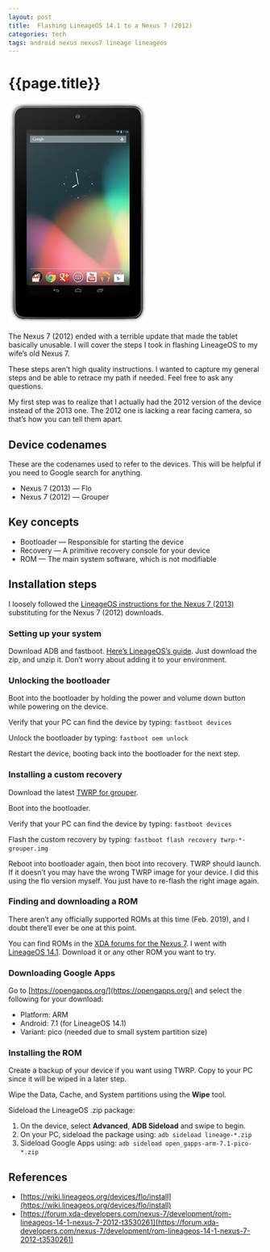 ```yaml
---
layout: post
title:  Flashing LineageOS 14.1 to a Nexus 7 (2012)
categories: tech
tags: android nexus nexus7 lineage lineageos
---
```


# {{page.title}}

![Nexus 7 (2012)](/assets/nexus-7-2012.png)

The Nexus 7 (2012) ended with a terrible update that made the tablet basically unusable.
I will cover the steps I took in flashing LineageOS to my wife’s old Nexus 7.

These steps aren’t high quality instructions. I wanted to capture my general steps and be able to retrace my path if needed.
Feel free to ask any questions.

My first step was to realize that I actually had the 2012 version of the device instead of the 2013 one.
The 2012 one is lacking a rear facing camera, so that’s how you can tell them apart.

## Device codenames

These are the codenames used to refer to the devices.
This will be helpful if you need to Google search for anything.

* Nexus 7 (2013) — Flo
* Nexus 7 (2012) — Grouper

## Key concepts

* Bootloader — Responsible for starting the device
* Recovery — A primitive recovery console for your device
* ROM — The main system software, which is not modifiable

## Installation steps

I loosely followed the [LineageOS instructions for the Nexus 7 (2013)](https://wiki.lineageos.org/devices/flo/install) substituting for the Nexus 7 (2012) downloads.

### Setting up your system

Download ADB and fastboot.
[Here’s LineageOS’s guide](https://wiki.lineageos.org/adb_fastboot_guide.html).
Just download the zip, and unzip it.
Don’t worry about adding it to your environment.

### Unlocking the bootloader

Boot into the bootloader by holding the power and volume down button while powering on the device.

Verify that your PC can find the device by typing: `fastboot devices`

Unlock the bootloader by typing: `fastboot oem unlock`

Restart the device, booting back into the bootloader for the next step.

### Installing a custom recovery

Download the latest [TWRP for grouper](https://dl.twrp.me/grouper/).

Boot into the bootloader.

Verify that your PC can find the device by typing: `fastboot devices`

Flash the custom recovery by typing: `fastboot flash recovery twrp-*-grouper.img`

Reboot into bootloader again, then boot into recovery.
TWRP should launch.
If it doesn’t you may have the wrong TWRP image for your device.
I did this using the flo version myself.
You just have to re-flash the right image again.

### Finding and downloading a ROM

There aren’t any officially supported ROMs at this time (Feb. 2019), and I doubt there’ll ever be one at this point.

You can find ROMs in the [XDA forums for the Nexus 7](https://forum.xda-developers.com/nexus-7/development).
I went with [LineageOS 14.1](https://forum.xda-developers.com/nexus-7/development/rom-lineageos-14-1-nexus-7-2012-t3530261).
Download it or any other ROM you want to try.

### Downloading Google Apps

Go to [https://opengapps.org/](https://opengapps.org/) and select the following for your download:

* Platform: ARM
* Android: 7.1 (for LineageOS 14.1)
* Variant: pico (needed due to small system partition size)

### Installing the ROM

Create a backup of your device if you want using TWRP.
Copy to your PC since it will be wiped in a later step.

Wipe the Data, Cache, and System partitions using the **Wipe** tool.

Sideload the LineageOS .zip package:

1. On the device, select **Advanced**, **ADB Sideload** and swipe to begin.
1. On your PC, sideload the package using: `adb sideload lineage-*.zip`
1. Sideload Google Apps using: `adb sideload open_gapps-arm-7.1-pico-*.zip`

## References

* [https://wiki.lineageos.org/devices/flo/install](https://wiki.lineageos.org/devices/flo/install)
* [https://forum.xda-developers.com/nexus-7/development/rom-lineageos-14-1-nexus-7-2012-t3530261](https://forum.xda-developers.com/nexus-7/development/rom-lineageos-14-1-nexus-7-2012-t3530261)
